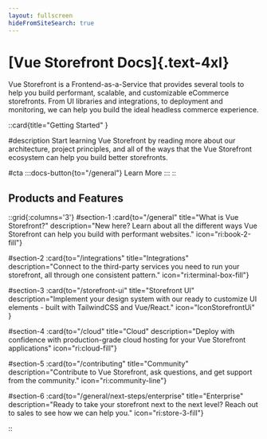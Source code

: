 ```yaml
---
layout: fullscreen
hideFromSiteSearch: true
---
```


# [Vue Storefront Docs]{.text-4xl}

Vue Storefront is a Frontend-as-a-Service that provides several tools to help you build performant, scalable, and customizable eCommerce storefronts. From UI libraries and integrations, to deployment and monitoring, we can help you build the ideal headless commerce experience. 

::card{title="Getting Started" }

#description
Start learning Vue Storefront by reading more about our architecture, project principles, and all of the ways that the Vue Storefront ecosystem can help you build better storefronts.

#cta
:::docs-button{to="/general"}
Learn More
:::
::

## Products and Features

::grid{:columns='3'}
#section-1
:card{to="/general" title="What is Vue Storefront?" description="New here? Learn about all the different ways Vue Storefront can help you build with performant websites." icon="ri:book-2-fill"}

#section-2
:card{to="/integrations" title="Integrations" description="Connect to the third-party services you need to run your storefront, all through one consistent pattern." icon="ri:terminal-box-fill"}

#section-3
:card{to="/storefront-ui" title="Storefront UI" description="Implement your design system with our ready to customize UI elements - built with TailwindCSS and Vue/React." icon="IconStorefrontUi" }

#section-4
:card{to="/cloud" title="Cloud" description="Deploy with confidence with production-grade cloud hosting for your Vue Storefront applications" icon="ri:cloud-fill"}

#section-5
:card{to="/contributing" title="Community" description="Contribute to Vue Storefront, ask questions, and get support from the community." icon="ri:community-line"}

#section-6
:card{to="/general/next-steps/enterprise" title="Enterprise" description="Ready to take your storefront next to the next level? Reach out to sales to see how we can help you." icon="ri:store-3-fill"}

::



